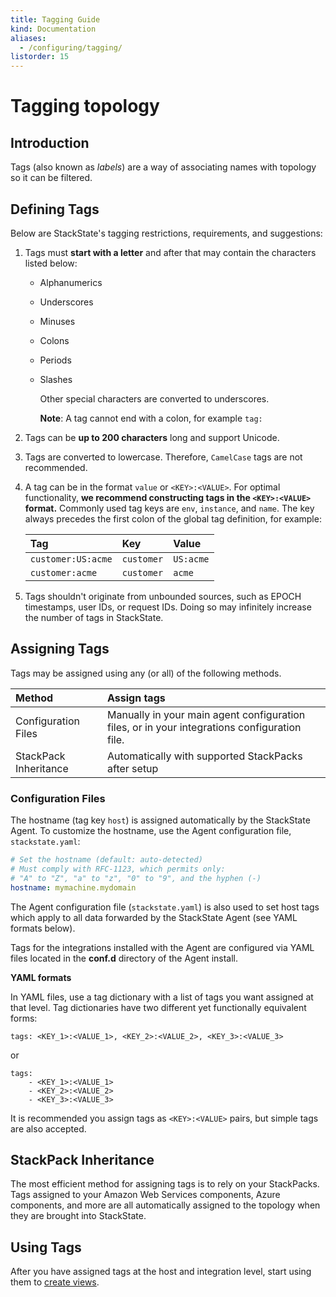 ```yaml
---
title: Tagging Guide
kind: Documentation
aliases:
  - /configuring/tagging/
listorder: 15
---
```


# Tagging topology

## Introduction

Tags \(also known as _labels_\) are a way of associating names with topology so it can be filtered.

## Defining Tags

Below are StackState's tagging restrictions, requirements, and suggestions:

1. Tags must **start with a letter** and after that may contain the characters listed below:
   * Alphanumerics
   * Underscores
   * Minuses
   * Colons
   * Periods
   * Slashes

     Other special characters are converted to underscores.

     **Note**: A tag cannot end with a colon, for example `tag:`
2. Tags can be **up to 200 characters** long and support Unicode.
3. Tags are converted to lowercase. Therefore, `CamelCase` tags are not recommended.
4. A tag can be in the format `value` or `<KEY>:<VALUE>`. For optimal functionality, **we recommend constructing tags in the `<KEY>:<VALUE>` format.** Commonly used tag keys are `env`, `instance`, and `name`. The key always precedes the first colon of the global tag definition, for example:

   | Tag | Key | Value |
   | :--- | :--- | :--- |
   | `customer:US:acme` | `customer` | `US:acme` |
   | `customer:acme` | `customer` | `acme` |

5. Tags shouldn't originate from unbounded sources, such as EPOCH timestamps, user IDs, or request IDs. Doing so may infinitely increase the number of tags in StackState.

## Assigning Tags

Tags may be assigned using any \(or all\) of the following methods.

| Method | Assign tags |
| :--- | :--- |
| Configuration Files | Manually in your main agent configuration files, or in your integrations configuration file. |
| StackPack Inheritance | Automatically with supported StackPacks after setup |

### Configuration Files

The hostname \(tag key `host`\) is assigned automatically by the StackState Agent. To customize the hostname, use the Agent configuration file, `stackstate.yaml`:

```yaml
# Set the hostname (default: auto-detected)
# Must comply with RFC-1123, which permits only:
# "A" to "Z", "a" to "z", "0" to "9", and the hyphen (-)
hostname: mymachine.mydomain
```

The Agent configuration file \(`stackstate.yaml`\) is also used to set host tags which apply to all data forwarded by the StackState Agent \(see YAML formats below\).

Tags for the integrations installed with the Agent are configured via YAML files located in the **conf.d** directory of the Agent install.

**YAML formats**

In YAML files, use a tag dictionary with a list of tags you want assigned at that level. Tag dictionaries have two different yet functionally equivalent forms:

```text
tags: <KEY_1>:<VALUE_1>, <KEY_2>:<VALUE_2>, <KEY_3>:<VALUE_3>
```

or

```text
tags:
    - <KEY_1>:<VALUE_1>
    - <KEY_2>:<VALUE_2>
    - <KEY_3>:<VALUE_3>
```

It is recommended you assign tags as `<KEY>:<VALUE>` pairs, but simple tags are also accepted.

## StackPack Inheritance

The most efficient method for assigning tags is to rely on your StackPacks. Tags assigned to your Amazon Web Services components, Azure components, and more are all automatically assigned to the topology when they are brought into StackState.

## Using Tags

After you have assigned tags at the host and integration level, start using them to [create views](https://github.com/mpvvliet/stackstate-docs/tree/0f69067c340456b272cfe50e249f4f4ee680f8d9/use/views/README.md).

